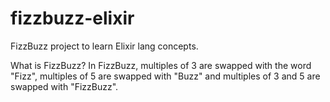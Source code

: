 # fizzbuzz-elixir
FizzBuzz project to learn Elixir lang concepts.

What is FizzBuzz? 
In FizzBuzz, multiples of 3 are swapped with the word "Fizz", multiples of 5 are swapped with "Buzz" and multiples of 3 and 5 are swapped with "FizzBuzz".
